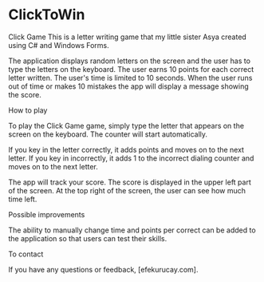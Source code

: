 # ClickToWin

Click Game
This is a letter writing game that my little sister Asya created using C# and Windows Forms.

The application displays random letters on the screen and the user has to type the letters on the keyboard. The user earns 10 points for each correct letter written. The user's time is limited to 10 seconds. When the user runs out of time or makes 10 mistakes the app will display a message showing the score.

How to play

To play the Click Game game, simply type the letter that appears on the screen on the keyboard. The counter will start automatically.

If you key in the letter correctly, it adds points and moves on to the next letter. If you key in incorrectly, it adds 1 to the incorrect dialing counter and moves on to the next letter.

The app will track your score. The score is displayed in the upper left part of the screen. At the top right of the screen, the user can see how much time left.

Possible improvements

The ability to manually change time and points per correct can be added to the application so that users can test their skills.

To contact

If you have any questions or feedback, [efekurucay.com].
